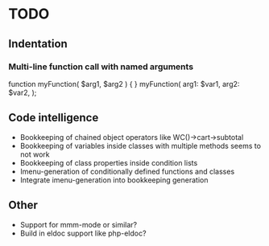 # TODO

## Indentation

### Multi-line function call with named arguments

function myFunction(
    $arg1,
    $arg2
) {
}
myFunction(
    arg1:
    $var1,
    arg2:
    $var2,
);


## Code intelligence

* Bookkeeping of chained object operators like WC()->cart->subtotal
* Bookkeeping of variables inside classes with multiple methods seems to not work
* Bookkeeping of class properties inside condition lists
* Imenu-generation of conditionally defined functions and classes
* Integrate imenu-generation into bookkeeping generation

## Other

* Support for mmm-mode or similar?
* Build in eldoc support like php-eldoc?
